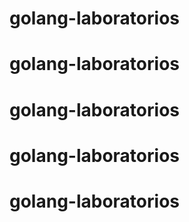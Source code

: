 # golang-laboratorios
# golang-laboratorios
# golang-laboratorios
# golang-laboratorios
# golang-laboratorios
